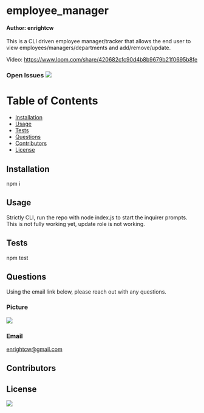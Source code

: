 
# employee_manager
#### Author: enrightcw

This is a CLI driven employee manager/tracker that allows the end user to view employees/managers/departments and add/remove/update.

Video:
https://www.loom.com/share/420682cfc90d4b8b9679b21f0695b8fe

### Open Issues <img src= "https://img.shields.io/github/issues/enrightcw/employee_manager">

# Table of Contents
* [Installation](#installation)
* [Usage](#usage)
* [Tests](#tests)
* [Questions](#questions)
* [Contributors](#contributors)
* [License](#license)

## Installation

npm i

## Usage

Strictly CLI, run the repo with node index.js to start the inquirer prompts.  This is not fully working yet, update role is not working.

## Tests

npm test

## Questions

Using the email link below, please reach out with any questions.

### Picture
<img src="https://avatars2.githubusercontent.com/u/58670012?v=4">

### Email 
enrightcw@gmail.com

## Contributors



## License

<img src="https://img.shields.io/github/license/enrightcw/employee_manager">
